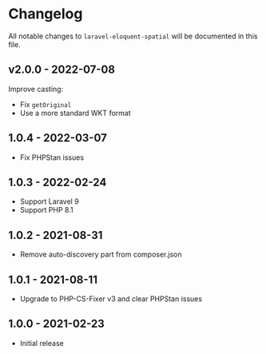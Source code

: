 # Changelog

All notable changes to `laravel-eloquent-spatial` will be documented in this file.

## v2.0.0 - 2022-07-08

Improve casting:

- Fix `getOriginal`
- Use a more standard WKT format

## 1.0.4 - 2022-03-07

- Fix PHPStan issues

## 1.0.3 - 2022-02-24

- Support Laravel 9
- Support PHP 8.1

## 1.0.2 - 2021-08-31

- Remove auto-discovery part from composer.json

## 1.0.1 - 2021-08-11

- Upgrade to PHP-CS-Fixer v3 and clear PHPStan issues

## 1.0.0 - 2021-02-23

- Initial release
